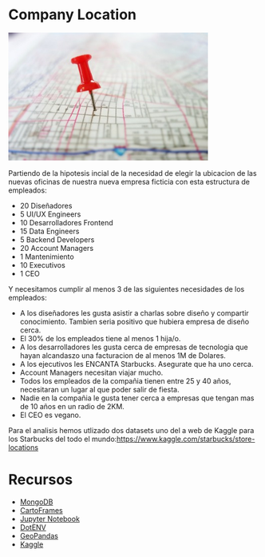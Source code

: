 # Company Location
![Titulo](./images/titulo.jpg)

Partiendo de la hipotesis incial de la necesidad de elegir la ubicacion de las nuevas oficinas de nuestra nueva empresa ficticia con esta estructura de empleados: 

* 20 Diseñadores
* 5 UI/UX Engineers
* 10 Desarrolladores Frontend
* 15 Data Engineers
* 5 Backend Developers
* 20 Account Managers
* 1 Mantenimiento
* 10 Executivos
* 1 CEO

Y necesitamos cumplir al menos 3 de las siguientes necesidades de los empleados:

* A los diseñadores les gusta asistir a charlas sobre diseño y compartir conocimiento. Tambien seria positivo que hubiera empresa de diseño cerca.
* El 30% de los empleados tiene al menos 1 hija/o.
* A los desarrolladores les gusta cerca de empresas de tecnologia que hayan alcandaszo una facturacion de al menos 1M de Dolares.
* A los ejecutivos les ENCANTA Starbucks. Asegurate que ha uno cerca.
* Account Managers necesitan viajar mucho.
* Todos los empleados de la compañia tienen entre 25 y 40 años, necesitaran un lugar al que poder salir de fiesta.
* Nadie en la compañia le gusta tener cerca a empresas que tengan mas de 10 años en un radio de 2KM.
* El CEO es vegano.

Para el analisis hemos utlizado dos datasets uno del a web de Kaggle para los Starbucks del todo el mundo:https://www.kaggle.com/starbucks/store-locations

# Recursos

* [MongoDB](https://docs.mongodb.com/)
* [CartoFrames](https://carto.com/developers/)
* [Jupyter Notebook](https://jupyter.org/)
* [DotENV](https://pypi.org/project/python-dotenv/)
* [GeoPandas](https://geopandas.org/)
* [Kaggle](https://www.kaggle.com/)
